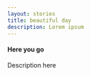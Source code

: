 ```yaml
---
layout: stories
title: beautiful day
description: Lorem ipsum
---
```



#### Here you go

Description here
